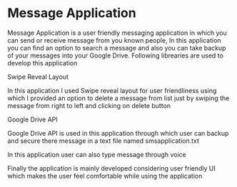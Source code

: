 # Message Application
Message Application is a user friendly messaging application in which you can send or receive message from you known people, In this application you can find an option to search a message and also you can take backup of your messages into your Google Drive. Following librearies are used to develop this application

Swipe Reveal Layout

In this application I used Swipe reveal layout for user friendliness using which I provided an option to delete a message from list just by swiping the message from right to left and clicking on delete button

Google Drive API

Google Drive API is used in this application through which user can backup and secure there message in a text file named smsapplication.txt

In this application user can also type message through voice 

Finally the application is mainly developed considering user friendly UI which makes the user feel comfortable while using the application


